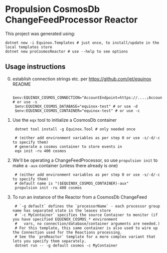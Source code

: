 # Propulsion CosmosDb ChangeFeedProcessor Reactor

This project was generated using:

    dotnet new -i Equinox.Templates # just once, to install/update in the local templates store
    dotnet new proCosmosReactor # use --help to see options

## Usage instructions

0. establish connection strings etc. per https://github.com/jet/equinox README

        $env:EQUINOX_COSMOS_CONNECTION="AccountEndpoint=https://....;AccountKey=....=;" # or use -s
        $env:EQUINOX_COSMOS_DATABASE="equinox-test" # or use -d
        $env:EQUINOX_COSMOS_CONTAINER="equinox-test" # or use -c

1. Use the `eqx` tool to initialize a CosmosDb container

        dotnet tool install -g Equinox.Tool # only needed once

        # (either add environment variables as per step 0 or use -s/-d/-c to specify them)
        # generate a cosmos container to store events in
        eqx init -ru 400 cosmos

2. We'll be operating a ChangeFeedProcessor, so use `propulsion init` to make a `-aux` container (unless there already is one)

        # (either add environment variables as per step 0 or use -s/-d/-c to specify them)
        # default name is "($EQUINOX_COSMOS_CONTAINER)-aux"
        propulsion init -ru 400 cosmos

3. To run an instance of the Reactor from a CosmosDb ChangeFeed

        # `-g default` defines the `processorName` - each processor group name has separated state in the leases store
        # `-c MyContainer` specifies the source Container to monitor (if you have specified EQUINOX_COSMOS_* environment
        #   vars, no connection/database/container arguments are needed.)
        # For this template, this same container is also used to wire up the Connection used for the Reactions processing.
        # See the `proReactor` template for a more complex variant that lets you specify them separately.
        dotnet run -- -g default cosmos -c MyContainer
